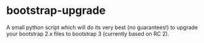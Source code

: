 bootstrap-upgrade
=================

A small python script which will do its very best (no guarantees!) to upgrade your bootstrap 2.x files to bootstrap 3 (currently based on RC 2). 

